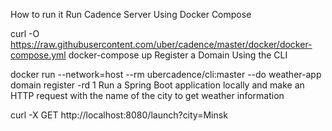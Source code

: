 How to run it
Run Cadence Server Using Docker Compose

curl -O https://raw.githubusercontent.com/uber/cadence/master/docker/docker-compose.yml
docker-compose up
Register a Domain Using the CLI

docker run --network=host --rm ubercadence/cli:master --do weather-app domain register -rd 1
Run a Spring Boot application locally and make an HTTP request with the name of the city to get weather information

curl -X GET http://localhost:8080/launch?city=Minsk
